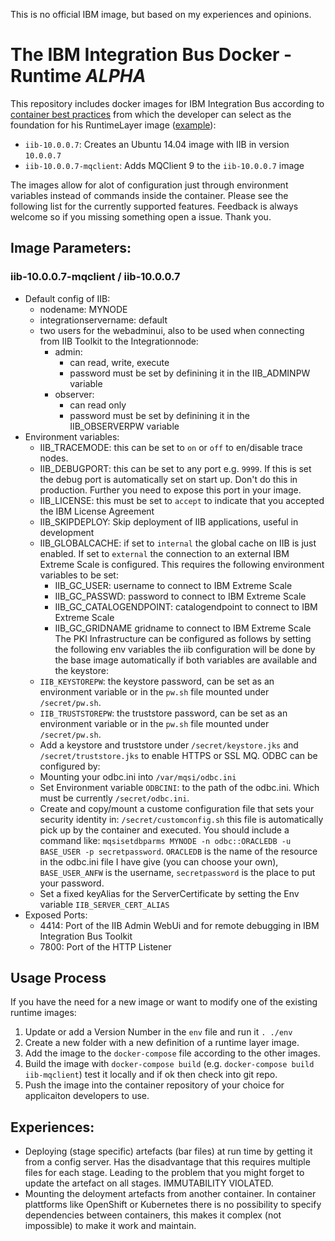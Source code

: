 This is no official IBM image, but based on my experiences and opinions.

# The IBM Integration Bus Docker - Runtime *ALPHA*

This repository includes docker images for IBM Integration Bus according to [container best practices](http://developers.redhat.com/blog/2016/02/24/10-things-to-avoid-in-docker-containers/) 
from which the developer can select as the foundation for his RuntimeLayer image ([example](https://github.com/dennisseidel/iib-bestpractice-applications-template)):
- `iib-10.0.0.7`: Creates an Ubuntu 14.04 image with IIB in version `10.0.0.7`  
- `iib-10.0.0.7-mqclient`: Adds MQClient 9 to the `iib-10.0.0.7` image

The images allow for alot of configuration just through environment variables instead of commands inside the container. Please see the following list for the currently supported features.
Feedback is always welcome so if you missing something open a issue. Thank you.

## Image Parameters:

### iib-10.0.0.7-mqclient / iib-10.0.0.7

- Default config of IIB:
  - nodename: MYNODE
  - integrationservername: default
  - two users for the webadminui, also to be used when connecting from IIB Toolkit to the Integrationnode:
    - admin:
      - can read, write, execute
      - password must be set by definining it in the IIB_ADMINPW variable
    - observer:
      - can read only
      - password must be set by definining it in the IIB_OBSERVERPW variable
- Environment variables:
    - IIB_TRACEMODE: this can be set to `on` or `off` to en/disable trace nodes.
    - IIB_DEBUGPORT: this can be set to any port e.g. `9999`. If this is set the debug port is automatically set on start up. Don't do this in production. Further you need to expose this port in your image.  
    - IIB_LICENSE: this must be set to `accept` to indicate that you accepted the IBM License Agreement
    - IIB_SKIPDEPLOY: Skip deployment of IIB applications, useful in development
    - IIB_GLOBALCACHE: if set to `internal` the global cache on IIB is just enabled. If set to `external` the connection to an external IBM Extreme Scale is configured. This requires the following environment variables to be set:
      - IIB_GC_USER: username to connect to IBM Extreme Scale
      - IIB_GC_PASSWD: password to connect to IBM Extreme Scale
      - IIB_GC_CATALOGENDPOINT: catalogendpoint to connect to IBM Extreme Scale
      - IIB_GC_GRIDNAME gridname to connect to IBM Extreme Scale
The PKI Infrastructure can be configured as follows by setting the following env variables the iib configuration will be done by the base image automatically if both variables are available and the keystore:
	- `IIB_KEYSTOREPW`: the keystore password, can be set as an environment variable or in the `pw.sh` file mounted under `/secret/pw.sh`.
	- `IIB_TRUSTSTOREPW`: the truststore password, can be set as an environment variable or in the `pw.sh` file mounted under `/secret/pw.sh`.
	- Add a keystore and truststore under `/secret/keystore.jks` and `/secret/truststore.jks` to enable HTTPS or SSL MQ.
ODBC can be configured by: 
	- Mounting your odbc.ini into `/var/mqsi/odbc.ini`
	- Set Environment variable `ODBCINI`: to the path of the odbc.ini. Which must be currently `/secret/odbc.ini`.
	- Create and copy/mount a custome configuration file that sets your security identity in: `/secret/customconfig.sh` this file is automatically pick up by the container and executed. You should include a command like: `mqsisetdbparms MYNODE -n odbc::ORACLEDB -u BASE_USER -p secretpassword`. `ORACLEDB` is the name of the resource in the odbc.ini file I have give (you can choose your own), `BASE_USER_ANFW` is the username, `secretpassword` is the place to put your password.
	- Set a fixed keyAlias for the ServerCertificate by setting the Env variable `IIB_SERVER_CERT_ALIAS`
- Exposed Ports:
    - 4414: Port of the IIB Admin WebUi and for remote debugging in IBM Integration Bus Toolkit
    - 7800: Port of the HTTP Listener

## Usage Process
If you have the need for a new image or want to modify one of the existing runtime images:

1. Update or add a Version Number in the `env` file and run it `. ./env`
2. Create a new folder with a new definition of a runtime layer image.
3. Add the image to the `docker-compose` file according to the other images.
4. Build the image with `docker-compose build` (e.g. `docker-compose build iib-mqclient`) test it locally and if ok then check into git repo.
5. Push the image into the container repository of your choice for applicaiton developers to use.

## Experiences:
- Deploying (stage specific) artefacts (bar files) at run time by getting it from a config server. Has the disadvantage that this requires multiple files for each stage. Leading to the problem that you might forget to update the artefact on all stages. IMMUTABILITY VIOLATED.
- Mounting the deloyment artefacts from another container. In container plattforms like OpenShift or Kubernetes there is no possibility to specify dependencies between containers, this makes it complex (not impossible) to make it work and maintain.
